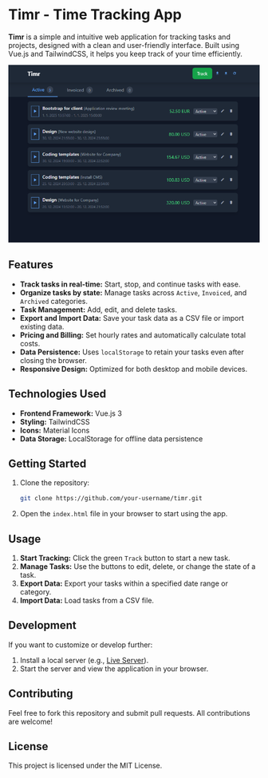 # Timr - Time Tracking App

**Timr** is a simple and intuitive web application for tracking tasks and projects, designed with a clean and user-friendly interface. Built using Vue.js and TailwindCSS, it helps you keep track of your time efficiently.

![app preview](app.png)


## Features
- **Track tasks in real-time:** Start, stop, and continue tasks with ease.
- **Organize tasks by state:** Manage tasks across `Active`, `Invoiced`, and `Archived` categories.
- **Task Management:** Add, edit, and delete tasks. 
- **Export and Import Data:** Save your task data as a CSV file or import existing data.
- **Pricing and Billing:** Set hourly rates and automatically calculate total costs.
- **Data Persistence:** Uses `localStorage` to retain your tasks even after closing the browser.
- **Responsive Design:** Optimized for both desktop and mobile devices.

## Technologies Used
- **Frontend Framework:** Vue.js 3
- **Styling:** TailwindCSS
- **Icons:** Material Icons
- **Data Storage:** LocalStorage for offline data persistence

## Getting Started
1. Clone the repository:
    ```bash
    git clone https://github.com/your-username/timr.git
    ```
2. Open the `index.html` file in your browser to start using the app.

## Usage
1. **Start Tracking:** Click the green `Track` button to start a new task.
2. **Manage Tasks:** Use the buttons to edit, delete, or change the state of a task.
3. **Export Data:** Export your tasks within a specified date range or category.
4. **Import Data:** Load tasks from a CSV file.

## Development
If you want to customize or develop further:
1. Install a local server (e.g., [Live Server](https://marketplace.visualstudio.com/items?itemName=ritwickdey.LiveServer)).
2. Start the server and view the application in your browser.

## Contributing
Feel free to fork this repository and submit pull requests. All contributions are welcome!

## License
This project is licensed under the MIT License.
